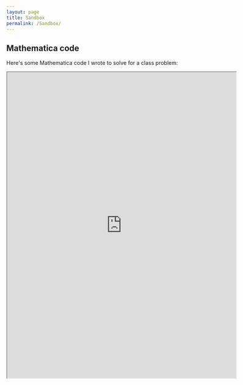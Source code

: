 ```yaml
---
layout: page
title: Sandbox
permalink: /Sandbox/
---
```


## Mathematica code
Here's some Mathematica code I wrote to solve for a class problem:
<iframe src="https://www.wolframcloud.com/obj/dbb9ef9c-df5d-4918-aacc-182cb619f4b0?_embed=iframe" width="600" height="800"></iframe>


